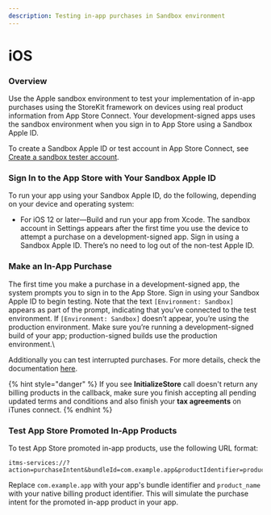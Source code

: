 ```yaml
---
description: Testing in-app purchases in Sandbox environment
---
```


# iOS

### Overview

Use the Apple sandbox environment to test your implementation of in-app purchases using the StoreKit framework on devices using real product information from App Store Connect. Your development-signed apps uses the sandbox environment when you sign in to App Store using a Sandbox Apple ID.

To create a Sandbox Apple ID or test account in App Store Connect, see [Create a sandbox tester account](https://help.apple.com/app-store-connect/#/dev8b997bee1).

### Sign In to the App Store with Your Sandbox Apple ID

To run your app using your Sandbox Apple ID, do the following, depending on your device and operating system:

* For iOS 12 or later—Build and run your app from Xcode. The sandbox account in Settings appears after the first time you use the device to attempt a purchase on a development-signed app. Sign in using a Sandbox Apple ID. There’s no need to log out of the non-test Apple ID.

### Make an In-App Purchase

The first time you make a purchase in a development-signed app, the system prompts you to sign in to the App Store. Sign in using your Sandbox Apple ID to begin testing. Note that the text `[Environment: Sandbox]` appears as part of the prompt, indicating that you’ve connected to the test environment. If `[Environment: Sandbox]` doesn’t appear, you’re using the production environment. Make sure you’re running a development-signed build of your app; production-signed builds use the production environment.\


Additionally you can test interrupted purchases. For more details, check the documentation [here](https://help.apple.com/app-store-connect/#/dev7e89e149d?sub=dev55ecec74d).

{% hint style="danger" %}
If you see **InitializeStore** call doesn't return any billing products in the callback, make sure you finish accepting all pending updated terms and conditions and also finish your **tax agreements** on iTunes connect.
{% endhint %}

### Test App Store Promoted In-App Products

To test App Store promoted in-app products, use the following URL format:

```
itms-services://?action=purchaseIntent&bundleId=com.example.app&productIdentifier=product_name
```

Replace `com.example.app` with your app's bundle identifier and `product_name` with your native billing product identifier. This will simulate the purchase intent for the promoted in-app product in your app.
